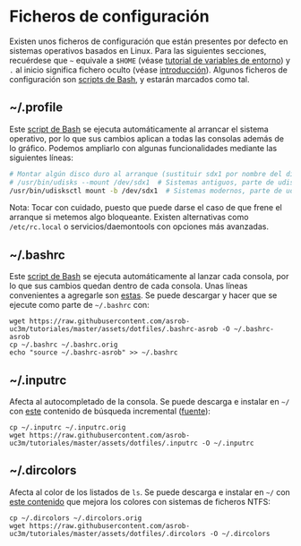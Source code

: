 # Ficheros de configuración

Existen unos ficheros de configuración que están presentes por defecto en sistemas operativos basados en Linux.
Para las siguientes secciones, recuérdese que `~` equivale a `$HOME` (véase [tutorial de variables de entorno](../environment-variables.md)) y `.` al inicio significa fichero oculto (véase [introducción](introduction.md#notas-adicionales)).
Algunos ficheros de configuración son [scripts de Bash](bash.md), y estarán marcados como tal.

## ~/.profile

Este [script de Bash](bash.md) se ejecuta automáticamente al arrancar el sistema operativo, por lo que sus cambios aplican a todas las consolas además de lo gráfico. Podemos ampliarlo con algunas funcionalidades mediante las siguientes líneas:

```bash
# Montar algún disco duro al arranque (sustituir sdx1 por nombre del dispositivo más el número de partición)
# /usr/bin/udisks --mount /dev/sdx1  # Sistemas antiguos, parte de udisks1
/usr/bin/udisksctl mount -b /dev/sdx1  # Sistemas modernos, parte de udisks2
```
Nota: Tocar con cuidado, puesto que puede darse el caso de que frene el arranque si metemos algo bloqueante. Existen alternativas como `/etc/rc.local` o servicios/daemontools con opciones más avanzadas.

## ~/.bashrc

Este [script de Bash](bash.md) se ejecuta automáticamente al lanzar cada consola, por lo que sus cambios quedan dentro de cada consola. Unas líneas convenientes a agregarle son [estas](https://github.com/asrob-uc3m/tutoriales/blob/master/assets/dotfiles/.bashrc-asrob). Se puede descargar y hacer que se ejecute como parte de `~/.bashrc` con:
```
wget https://raw.githubusercontent.com/asrob-uc3m/tutoriales/master/assets/dotfiles/.bashrc-asrob -O ~/.bashrc-asrob
cp ~/.bashrc ~/.bashrc.orig
echo "source ~/.bashrc-asrob" >> ~/.bashrc
```

## ~/.inputrc

Afecta al autocompletado de la consola. Se puede descarga e instalar en `~/` con [este](https://github.com/asrob-uc3m/tutoriales/blob/master/assets/dotfiles/.inputrc) contenido de búsqueda incremental ([fuente](https://help.ubuntu.com/community/UsingTheTerminal#An_extremely_handy_tool_::_Incremental_history_searching)):
```
cp ~/.inputrc ~/.inputrc.orig
wget https://raw.githubusercontent.com/asrob-uc3m/tutoriales/master/assets/dotfiles/.inputrc -O ~/.inputrc
```

## ~/.dircolors

Afecta al color de los listados de `ls`. Se puede descarga e instalar en `~/` con [este contenido](https://github.com/asrob-uc3m/tutoriales/blob/master/assets/dotfiles/.dircolors) que mejora los colores con sistemas de ficheros NTFS:
```
cp ~/.dircolors ~/.dircolors.orig
wget https://raw.githubusercontent.com/asrob-uc3m/tutoriales/master/assets/dotfiles/.dircolors -O ~/.dircolors
```
